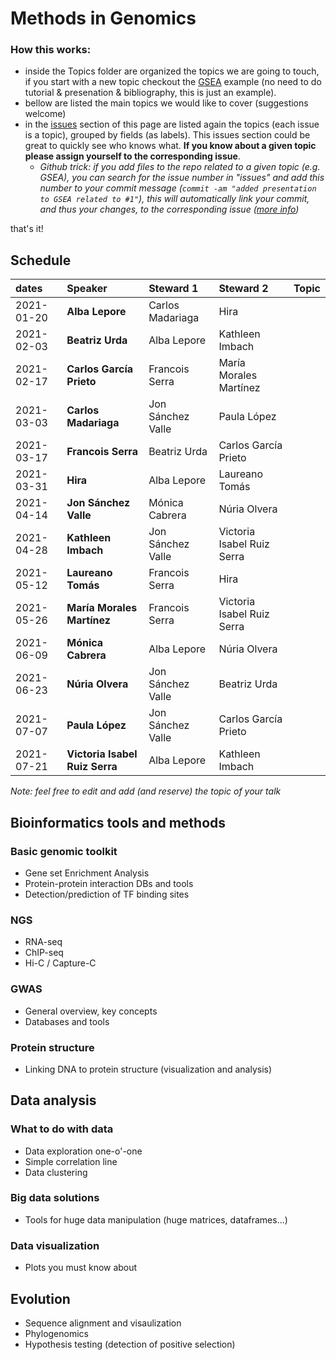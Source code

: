 # Methods in Genomics

### How this works:

 - inside the Topics folder are organized the topics we are going to touch, if you start with a new topic checkout the [GSEA](Topics/Genomic_toolkits/GSEA) example (no need to do tutorial & presenation & bibliography, this is just an example).
 - bellow are listed the main topics we would like to cover (suggestions welcome)
 - in the [issues](https://github.com/bsc-life/methods-Genomics/issues) section of this page are listed again the topics (each issue is a topic), grouped by fields (as labels). This issues section could be great to quickly see who knows what. **If you know about a given topic please assign yourself to the corresponding issue**.
   - *Github trick: if you add files to the repo related to a given topic (e.g. GSEA), you can search for the issue number in "issues" and add this number to your commit message (`commit -am "added presentation to GSEA related to #1"`), this will automatically link your commit, and thus your changes, to the corresponding issue ([more info](https://docs.github.com/en/free-pro-team@latest/github/managing-your-work-on-github/linking-a-pull-request-to-an-issue))*


that's it!

## Schedule

| dates | Speaker | Steward 1 | Steward 2 | Topic |
|:-----------|:---------------------------|:-----------------------|:---------------------------|---|
| 2021-01-20 | **Alba Lepore** | Carlos Madariaga | Hira |   |
| 2021-02-03 | **Beatriz Urda** | Alba Lepore | Kathleen Imbach |   |
| 2021-02-17 | **Carlos García Prieto** | Francois Serra | María Morales Martínez |   |
| 2021-03-03 | **Carlos Madariaga** | Jon Sánchez Valle | Paula López |   |
| 2021-03-17 | **Francois Serra** | Beatriz Urda | Carlos García Prieto |   |
| 2021-03-31 | **Hira** | Alba Lepore | Laureano Tomás |   |
| 2021-04-14 | **Jon Sánchez Valle** | Mónica Cabrera | Núria Olvera |   |
| 2021-04-28 | **Kathleen Imbach** | Jon Sánchez Valle | Victoria Isabel Ruiz Serra |   |
| 2021-05-12 | **Laureano Tomás** | Francois Serra | Hira |   |
| 2021-05-26 | **María Morales Martínez** | Francois Serra | Victoria Isabel Ruiz Serra |   |
| 2021-06-09 | **Mónica Cabrera** | Alba Lepore | Núria Olvera |   |
| 2021-06-23 | **Núria Olvera** | Jon Sánchez Valle | Beatriz Urda |   |
| 2021-07-07 | **Paula López** | Jon Sánchez Valle | Carlos García Prieto |   |
| 2021-07-21 | **Victoria Isabel Ruiz Serra** | Alba Lepore | Kathleen Imbach |   |

*Note: feel free to edit and add (and reserve) the topic of your talk*

## Bioinformatics tools and methods

### Basic genomic toolkit

 - Gene set Enrichment Analysis
 - Protein-protein interaction DBs and tools
 - Detection/prediction of TF binding sites
 
### NGS

 - RNA-seq
 - ChIP-seq
 - Hi-C / Capture-C

### GWAS

 - General overview, key concepts
 - Databases and tools
 
### Protein structure

 - Linking DNA to protein structure (visualization and analysis)

## Data analysis
 

### What to do with data

 - Data exploration one-o'-one
 - Simple correlation line
 - Data clustering
 
### Big data solutions

 - Tools for huge data manipulation (huge matrices, dataframes...)
 
### Data visualization

- Plots you must know about

## Evolution

 - Sequence alignment and visaulization
 - Phylogenomics
 - Hypothesis testing (detection of positive selection)
